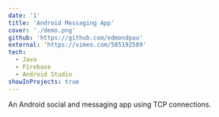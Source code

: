 ```yaml
---
date: '1'
title: 'Android Messaging App'
cover: './demo.png'
github: 'https://github.com/edmondpau'
external: 'https://vimeo.com/585192589'
tech:
  - Java
  - Firebase
  - Android Studio
showInProjects: true
---
```


An Android social and messaging app using TCP connections.
